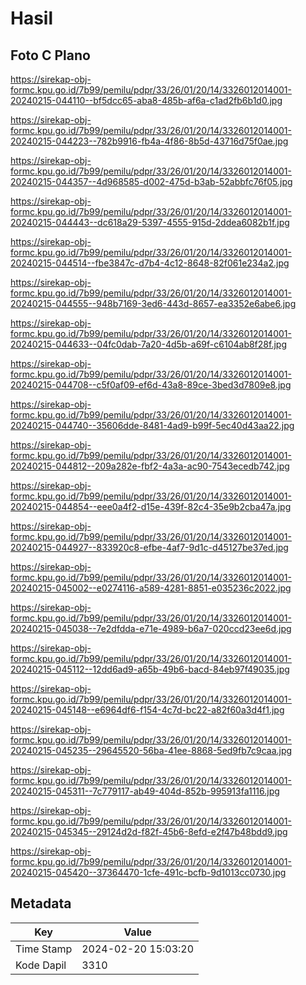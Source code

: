 # Hasil

## Foto C Plano

https://sirekap-obj-formc.kpu.go.id/7b99/pemilu/pdpr/33/26/01/20/14/3326012014001-20240215-044110--bf5dcc65-aba8-485b-af6a-c1ad2fb6b1d0.jpg

https://sirekap-obj-formc.kpu.go.id/7b99/pemilu/pdpr/33/26/01/20/14/3326012014001-20240215-044223--782b9916-fb4a-4f86-8b5d-43716d75f0ae.jpg

https://sirekap-obj-formc.kpu.go.id/7b99/pemilu/pdpr/33/26/01/20/14/3326012014001-20240215-044357--4d968585-d002-475d-b3ab-52abbfc76f05.jpg

https://sirekap-obj-formc.kpu.go.id/7b99/pemilu/pdpr/33/26/01/20/14/3326012014001-20240215-044443--dc618a29-5397-4555-915d-2ddea6082b1f.jpg

https://sirekap-obj-formc.kpu.go.id/7b99/pemilu/pdpr/33/26/01/20/14/3326012014001-20240215-044514--fbe3847c-d7b4-4c12-8648-82f061e234a2.jpg

https://sirekap-obj-formc.kpu.go.id/7b99/pemilu/pdpr/33/26/01/20/14/3326012014001-20240215-044555--948b7169-3ed6-443d-8657-ea3352e6abe6.jpg

https://sirekap-obj-formc.kpu.go.id/7b99/pemilu/pdpr/33/26/01/20/14/3326012014001-20240215-044633--04fc0dab-7a20-4d5b-a69f-c6104ab8f28f.jpg

https://sirekap-obj-formc.kpu.go.id/7b99/pemilu/pdpr/33/26/01/20/14/3326012014001-20240215-044708--c5f0af09-ef6d-43a8-89ce-3bed3d7809e8.jpg

https://sirekap-obj-formc.kpu.go.id/7b99/pemilu/pdpr/33/26/01/20/14/3326012014001-20240215-044740--35606dde-8481-4ad9-b99f-5ec40d43aa22.jpg

https://sirekap-obj-formc.kpu.go.id/7b99/pemilu/pdpr/33/26/01/20/14/3326012014001-20240215-044812--209a282e-fbf2-4a3a-ac90-7543ecedb742.jpg

https://sirekap-obj-formc.kpu.go.id/7b99/pemilu/pdpr/33/26/01/20/14/3326012014001-20240215-044854--eee0a4f2-d15e-439f-82c4-35e9b2cba47a.jpg

https://sirekap-obj-formc.kpu.go.id/7b99/pemilu/pdpr/33/26/01/20/14/3326012014001-20240215-044927--833920c8-efbe-4af7-9d1c-d45127be37ed.jpg

https://sirekap-obj-formc.kpu.go.id/7b99/pemilu/pdpr/33/26/01/20/14/3326012014001-20240215-045002--e0274116-a589-4281-8851-e035236c2022.jpg

https://sirekap-obj-formc.kpu.go.id/7b99/pemilu/pdpr/33/26/01/20/14/3326012014001-20240215-045038--7e2dfdda-e71e-4989-b6a7-020ccd23ee6d.jpg

https://sirekap-obj-formc.kpu.go.id/7b99/pemilu/pdpr/33/26/01/20/14/3326012014001-20240215-045112--12dd6ad9-a65b-49b6-bacd-84eb97f49035.jpg

https://sirekap-obj-formc.kpu.go.id/7b99/pemilu/pdpr/33/26/01/20/14/3326012014001-20240215-045148--e6964df6-f154-4c7d-bc22-a82f60a3d4f1.jpg

https://sirekap-obj-formc.kpu.go.id/7b99/pemilu/pdpr/33/26/01/20/14/3326012014001-20240215-045235--29645520-56ba-41ee-8868-5ed9fb7c9caa.jpg

https://sirekap-obj-formc.kpu.go.id/7b99/pemilu/pdpr/33/26/01/20/14/3326012014001-20240215-045311--7c779117-ab49-404d-852b-995913fa1116.jpg

https://sirekap-obj-formc.kpu.go.id/7b99/pemilu/pdpr/33/26/01/20/14/3326012014001-20240215-045345--29124d2d-f82f-45b6-8efd-e2f47b48bdd9.jpg

https://sirekap-obj-formc.kpu.go.id/7b99/pemilu/pdpr/33/26/01/20/14/3326012014001-20240215-045420--37364470-1cfe-491c-bcfb-9d1013cc0730.jpg


## Metadata

| Key        | Value               |
| ---------- | ------------------- |
| Time Stamp | 2024-02-20 15:03:20 |
| Kode Dapil | 3310                |



